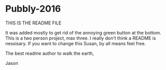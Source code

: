 # Pubbly-2016

THIS IS THE README FILE

It was added mostly to get rid of the annoying green button at the bottom. This is a two person project, max three. I really don't think a README is nessisary. If you want to change this Susan, by all means feel free.

The best readme author to walk the earth,

Jason
